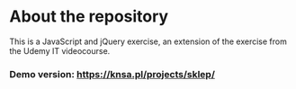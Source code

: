 # About the repository
This is a JavaScript and jQuery exercise, an extension of the exercise from the Udemy IT videocourse.

### Demo version: https://knsa.pl/projects/sklep/
